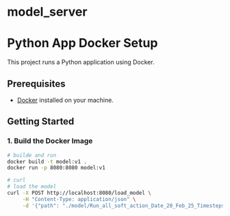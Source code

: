 # model_server

# Python App Docker Setup

This project runs a Python application using Docker.

## Prerequisites

- [Docker](https://www.docker.com/get-started) installed on your machine.

## Getting Started

### 1. Build the Docker Image

```bash
# builde and run 
docker build -t model:v1 .
docker run -p 8080:8080 model:v1

# curl
# load the model 
curl -X POST http://localhost:8080/load_model \
     -H "Content-Type: application/json" \
     -d '{"path": "./model/Run_all_soft_action_Date_20_Feb_25_Timesteps_10000000_MaxSteps_10000_TalkThreshold_0.7"}'


 
